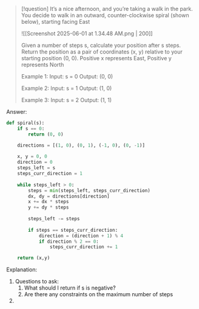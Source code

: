 >[!question]
>It’s a nice afternoon, and you’re taking a walk in the park. You decide to walk in an outward,
>counter-clockwise spiral (shown below), starting facing East
>
>![[Screenshot 2025-06-01 at 1.34.48 AM.png | 200]]
>
>Given a number of steps s, calculate your position after s steps. Return the position as a 
>pair of coordinates (x, y) relative to your starting position (0, 0).
>Positive x represents East, Positive y represents North
>
>Example 1:
>Input: s = 0
>Output: (0, 0)
>
>Example 2:
>Input: s = 1
>Output: (1, 0)
>
>Example 3:
>Input: s = 2
>Output: (1, 1)

Answer:
```Python
def spiral(s):
	if s == 0:
		return (0, 0)

	directions = [(1, 0), (0, 1), (-1, 0), (0, -1)]
	
	x, y = 0, 0
	direction = 0
	steps_left = s
	steps_curr_direction = 1
	
	while steps_left > 0:
		steps = min(steps_left, steps_curr_direction)
		dx, dy = directions[direction]
		x += dx * steps
		y += dy * steps
		
		steps_left -= steps
		
		if steps == steps_curr_direction:
			direction = (direction + 1) % 4
			if direction % 2 == 0:
				steps_curr_direction += 1

	return (x,y)
```

Explanation:

1. Questions to ask:
	1. What should I return if s is negative?
	2. Are there any constraints on the maximum number of steps
2. 






